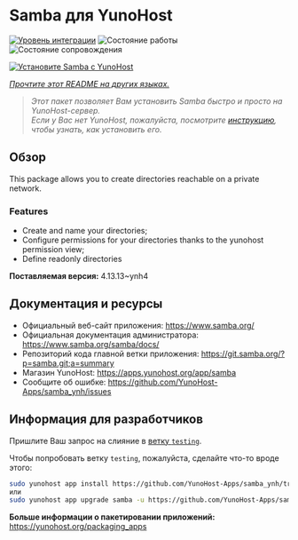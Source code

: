 <!--
Важно: этот README был автоматически сгенерирован <https://github.com/YunoHost/apps/tree/master/tools/readme_generator>
Он НЕ ДОЛЖЕН редактироваться вручную.
-->

# Samba для YunoHost

[![Уровень интеграции](https://apps.yunohost.org/badge/integration/samba)](https://ci-apps.yunohost.org/ci/apps/samba/)
![Состояние работы](https://apps.yunohost.org/badge/state/samba)
![Состояние сопровождения](https://apps.yunohost.org/badge/maintained/samba)

[![Установите Samba с YunoHost](https://install-app.yunohost.org/install-with-yunohost.svg)](https://install-app.yunohost.org/?app=samba)

*[Прочтите этот README на других языках.](./ALL_README.md)*

> *Этот пакет позволяет Вам установить Samba быстро и просто на YunoHost-сервер.*  
> *Если у Вас нет YunoHost, пожалуйста, посмотрите [инструкцию](https://yunohost.org/install), чтобы узнать, как установить его.*

## Обзор

This package allows you to create directories reachable on a private network.

### Features

- Create and name your directories;
- Configure permissions for your directories thanks to the yunohost permission view;
- Define readonly directories


**Поставляемая версия:** 4.13.13~ynh4
## Документация и ресурсы

- Официальный веб-сайт приложения: <https://www.samba.org/>
- Официальная документация администратора: <https://www.samba.org/samba/docs/>
- Репозиторий кода главной ветки приложения: <https://git.samba.org/?p=samba.git;a=summary>
- Магазин YunoHost: <https://apps.yunohost.org/app/samba>
- Сообщите об ошибке: <https://github.com/YunoHost-Apps/samba_ynh/issues>

## Информация для разработчиков

Пришлите Ваш запрос на слияние в [ветку `testing`](https://github.com/YunoHost-Apps/samba_ynh/tree/testing).

Чтобы попробовать ветку `testing`, пожалуйста, сделайте что-то вроде этого:

```bash
sudo yunohost app install https://github.com/YunoHost-Apps/samba_ynh/tree/testing --debug
или
sudo yunohost app upgrade samba -u https://github.com/YunoHost-Apps/samba_ynh/tree/testing --debug
```

**Больше информации о пакетировании приложений:** <https://yunohost.org/packaging_apps>
